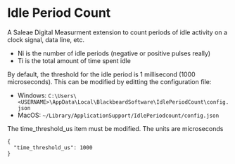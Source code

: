 
# Idle Period Count

A Saleae Digital Measurment extension to count periods of idle activity on a clock signal, data line, etc.

* Ni is the number of idle periods (negative or positive pulses really)
* Ti is the total amount of time spent idle

By default, the threshold for the idle period is 1 millisecond (1000
microseconds). This can be modified by editting the configuration file:
* Windows: ```C:\Users\<USERNAME>\AppData\Local\BlackbeardSoftware\IdlePeriodCount\config.json```
* MacOS: ```~/Library/ApplicationSupport/IdlePeriodcount/config.json```

The time_threshold_us item must be modified. The units are microseconds

```
{
  "time_threshold_us": 1000
}
```
